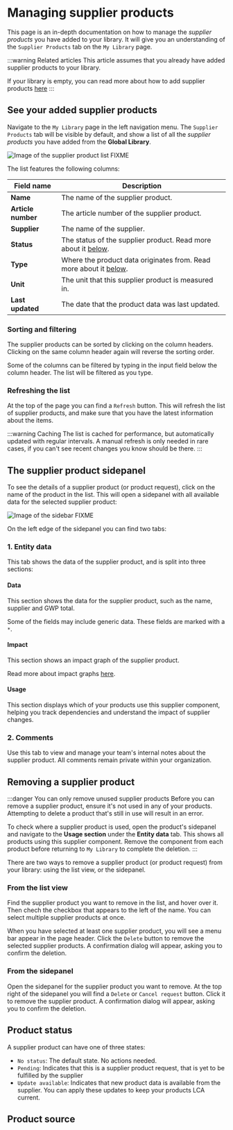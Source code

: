 # Managing supplier products

This page is an in-depth documentation on how to manage the _supplier products_ you have added to your library. It will give you an understanding of the `Supplier Products` tab on the `My Library` page.

:::warning Related articles
This article assumes that you already have added supplier products to your library.

If your library is empty, you can read more about how to add supplier products [here](/documentation/library/accessing-supplier-products/)
:::

## See your added supplier products

Navigate to the `My Library` page in the left navigation menu. The `Supplier Products` tab will be visible by default, and show a list of all the _supplier products_ you have added from the **Global Library**.

![Image of the supplier product list FIXME](/images/placeholder.png)

The list features the following columns:

| Field name         | Description                                                                          |
| ------------------ | ------------------------------------------------------------------------------------ |
| **Name**           | The name of the supplier product.                                                    |
| **Article number** | The article number of the supplier product.                                          |
| **Supplier**       | The name of the supplier.                                                            |
| **Status**         | The status of the supplier product. Read more about it [below](#product-status).     |
| **Type**           | Where the product data originates from. Read more about it [below](#product-source). |
| **Unit**           | The unit that this supplier product is measured in.                                  |
| **Last updated**   | The date that the product data was last updated.                                     |

### Sorting and filtering

The supplier products can be sorted by clicking on the column headers. Clicking on the same column header again will reverse the sorting order.

Some of the columns can be filtered by typing in the input field below the column header. The list will be filtered as you type.

### Refreshing the list

At the top of the page you can find a `Refresh` button. This will refresh the list of supplier products, and make sure that you have the latest information about the items.

:::warning Caching
The list is cached for performance, but automatically updated with regular intervals. A manual refresh is only needed in rare cases, if you can't see recent changes you know should be there.
:::

## The supplier product sidepanel

To see the details of a supplier product (or product request), click on the name of the product in the list. This will open a sidepanel with all available data for the selected supplier product:

![Image of the sidebar FIXME](/images/placeholder.png)

On the left edge of the sidepanel you can find two tabs:

### 1. Entity data

This tab shows the data of the supplier product, and is split into three sections:

#### Data

This section shows the data for the supplier product, such as the name, supplier and GWP total.

Some of the fields may include generic data. These fields are marked with a `*`.

#### Impact

This section shows an impact graph of the supplier product.

Read more about impact graphs [here](/documentation/data/impact-graphs/).

#### Usage

This section displays which of your products use this supplier component, helping you track dependencies and understand the impact of supplier changes.

### 2. Comments

Use this tab to view and manage your team's internal notes about the supplier product. All comments remain private within your organization.

## Removing a supplier product

:::danger You can only remove unused supplier products
Before you can remove a supplier product, ensure it's not used in any of your products. Attempting to delete a product that's still in use will result in an error.

To check where a supplier product is used, open the product's sidepanel and navigate to the **Usage section** under the **Entity data** tab. This shows all products using this supplier component. Remove the component from each product before returning to `My Library` to complete the deletion.
:::

There are two ways to remove a supplier product (or product request) from your library: using the list view, or the sidepanel.

### From the list view

Find the supplier product you want to remove in the list, and hover over it. Then chech the checkbox that appears to the left of the name. You can select multiple supplier products at once.

When you have selected at least one supplier product, you will see a menu bar appear in the page header. Click the `Delete` button to remove the selected supplier products. A confirmation dialog will appear, asking you to confirm the deletion.

### From the sidepanel

Open the sidepanel for the supplier product you want to remove. At the top right of the sidepanel you will find a `Delete` or `Cancel request` button. Click it to remove the supplier product. A confirmation dialog will appear, asking you to confirm the deletion.

## Product status

A supplier product can have one of three states:

- `No status`: The default state. No actions needed.
- `Pending`: Indicates that this is a supplier product request, that is yet to be fulfilled by the supplier
- `Update available`: Indicates that new product data is available from the supplier. You can apply these updates to keep your products LCA current.

<!-- TODO: Expand this section, explain how to update product -->

## Product source

<!--@include: ../__partials/supplier-product-source.md -->
